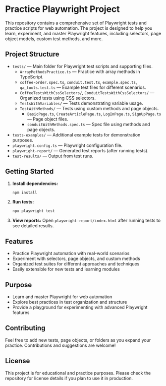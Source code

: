 # Practice Playwright Project

This repository contains a comprehensive set of Playwright tests and practice scripts for web automation. The project is designed to help you learn, experiment, and master Playwright features, including selectors, page object models, custom test methods, and more.

## Project Structure

- `tests/` — Main folder for Playwright test scripts and supporting files.
  - `ArrayMethodsPractice.ts` — Practice with array methods in TypeScript.
  - `coffee-order.spec.ts`, `conduit.test.ts`, `example.spec.ts`, `qa_tools.test.ts` — Example test files for different scenarios.
  - `CoffeeTestsWithCssSelectors/`, `ConduitTestsWithCssSelectors/` — Organized tests using CSS selectors.
  - `TestsWithVariables/` — Tests demonstrating variable usage.
  - `TestWithMethods/` — Tests using custom methods and page objects.
    - `BasicPage.ts`, `CreateArticlePage.ts`, `LogInPage.ts`, `SignUpPage.ts` — Page object files.
    - `conduitWithMethods.spec.ts` — Spec file using methods and page objects.
- `tests-examples/` — Additional example tests for demonstration purposes.
- `playwright.config.ts` — Playwright configuration file.
- `playwright-report/` — Generated test reports (after running tests).
- `test-results/` — Output from test runs.

## Getting Started

1. **Install dependencies:**
   ```bash
   npm install
   ```
2. **Run tests:**
   ```bash
   npx playwright test
   ```
3. **View reports:**
   Open `playwright-report/index.html` after running tests to see detailed results.

## Features
- Practice Playwright automation with real-world scenarios
- Experiment with selectors, page objects, and custom methods
- Organized test suites for different approaches and techniques
- Easily extensible for new tests and learning modules

## Purpose
- Learn and master Playwright for web automation
- Explore best practices in test organization and structure
- Provide a playground for experimenting with advanced Playwright features

## Contributing
Feel free to add new tests, page objects, or folders as you expand your practice. Contributions and suggestions are welcome!

## License
This project is for educational and practice purposes. Please check the repository for license details if you plan to use it in production.
